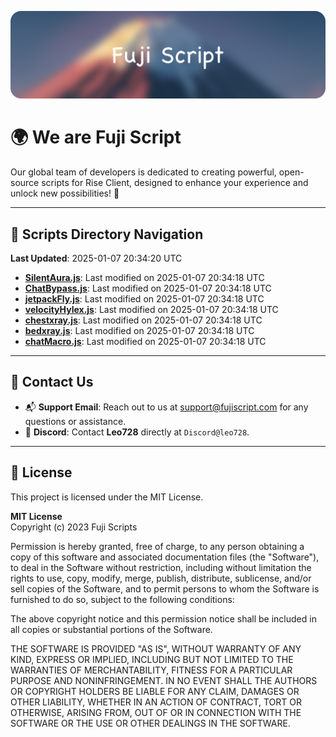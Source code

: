 ![Banner](.github/b.webp)

# 🌍 **We are Fuji Script**

Our global team of developers is dedicated to creating powerful, open-source scripts for Rise Client, designed to enhance your experience and unlock new possibilities! 🌟

---
<!-- SCRIPTS_NAVIGATION_START -->
## 📂 **Scripts Directory Navigation**

**Last Updated**: 2025-01-07 20:34:20 UTC

- **[SilentAura.js](scripts/SilentAura.js)**: Last modified on 2025-01-07 20:34:18 UTC
- **[ChatBypass.js](scripts/ChatBypass.js)**: Last modified on 2025-01-07 20:34:18 UTC
- **[jetpackFly.js](scripts/jetpackFly.js)**: Last modified on 2025-01-07 20:34:18 UTC
- **[velocityHylex.js](scripts/velocityHylex.js)**: Last modified on 2025-01-07 20:34:18 UTC
- **[chestxray.js](scripts/chestxray.js)**: Last modified on 2025-01-07 20:34:18 UTC
- **[bedxray.js](scripts/bedxray.js)**: Last modified on 2025-01-07 20:34:18 UTC
- **[chatMacro.js](scripts/chatMacro.js)**: Last modified on 2025-01-07 20:34:18 UTC

<!-- SCRIPTS_NAVIGATION_END -->

---

## 💬 **Contact Us**  
- 📬 **Support Email**: Reach out to us at [support@fujiscript.com](mailto:support@fujiscript.com) for any questions or assistance.  
- 💬 **Discord**: Contact **Leo728** directly at `Discord@leo728`.

---

## 📜 **License**

This project is licensed under the MIT License.  

**MIT License**  
Copyright (c) 2023 Fuji Scripts  

Permission is hereby granted, free of charge, to any person obtaining a copy of this software and associated documentation files (the "Software"), to deal in the Software without restriction, including without limitation the rights to use, copy, modify, merge, publish, distribute, sublicense, and/or sell copies of the Software, and to permit persons to whom the Software is furnished to do so, subject to the following conditions:  

The above copyright notice and this permission notice shall be included in all copies or substantial portions of the Software.  

THE SOFTWARE IS PROVIDED "AS IS", WITHOUT WARRANTY OF ANY KIND, EXPRESS OR IMPLIED, INCLUDING BUT NOT LIMITED TO THE WARRANTIES OF MERCHANTABILITY, FITNESS FOR A PARTICULAR PURPOSE AND NONINFRINGEMENT. IN NO EVENT SHALL THE AUTHORS OR COPYRIGHT HOLDERS BE LIABLE FOR ANY CLAIM, DAMAGES OR OTHER LIABILITY, WHETHER IN AN ACTION OF CONTRACT, TORT OR OTHERWISE, ARISING FROM, OUT OF OR IN CONNECTION WITH THE SOFTWARE OR THE USE OR OTHER DEALINGS IN THE SOFTWARE.  
